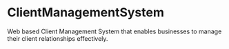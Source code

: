 # ClientManagementSystem
Web based Client Management System that enables businesses to manage their client relationships effectively.

